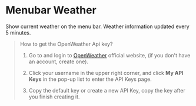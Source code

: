 # Menubar Weather

Show current weather on the menu bar. Weather information updated every 5 minutes.

> How to get the OpenWeather Api key?
>
> 1. Go to and login to [OpenWeather](https://openweathermap.org) official website, (if you don't have an account, create one).
>
> 2. Click your username in the upper right corner, and click **My API Keys** in the pop-up list to enter the API Keys page.
>
> 3. Copy the default key or create a new API Key, copy the key after you finish creating it.
